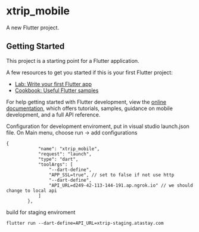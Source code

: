 # xtrip_mobile

A new Flutter project.

## Getting Started

This project is a starting point for a Flutter application.

A few resources to get you started if this is your first Flutter project:

- [Lab: Write your first Flutter app](https://docs.flutter.dev/get-started/codelab)
- [Cookbook: Useful Flutter samples](https://docs.flutter.dev/cookbook)

For help getting started with Flutter development, view the
[online documentation](https://docs.flutter.dev/), which offers tutorials,
samples, guidance on mobile development, and a full API reference.

Configuration for development enviroment, put in visual studio launch.json file. On Main menu, choose run -> add configurations

```
{
            "name": "xtrip_mobile",
            "request": "launch",
            "type": "dart",
            "toolArgs": [
                "--dart-define",
                "APP_SSL=true", // set to false if not use http
                "--dart-define",
                "API_URL=d249-42-113-144-191.ap.ngrok.io" // we should change to local api
            ]
        },
```

build for staging enviroment
```
flutter run --dart-define=API_URL=xtrip-staging.atastay.com
```
